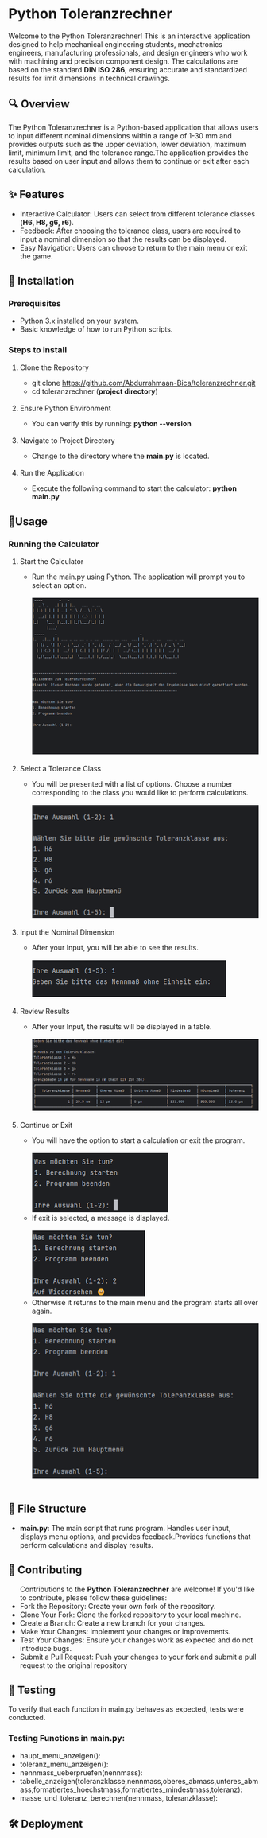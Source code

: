 # Python Toleranzrechner
Welcome to the Python Toleranzrechner! This is an interactive application designed to help mechanical engineering students, mechatronics engineers, manufacturing professionals, and design engineers who work with machining and precision component design. 
The calculations are based on the standard **DIN ISO 286**, ensuring accurate and standardized results for limit dimensions in technical drawings.
## 🔍 Overview
The Python Toleranzrechner is a Python-based application that allows users to input different nominal dimensions within a range of 1-30 mm and provides outputs such as the upper deviation, lower deviation, maximum limit, minimum limit, and the tolerance range.The application provides the results based on user input and allows them to continue or exit after each calculation.

## ✨ Features
<ul>
  <li>Interactive Calculator: Users can select from different tolerance classes (<strong>H6, H8, g6, r6</strong>).</li>
  <li>Feedback: After choosing the tolerance class, users are required to input a nominal dimension so that the results can be displayed.</li>
  <li>Easy Navigation: Users can choose to return to the main menu or exit the game.</li>
</ul>

## 🔧 Installation
### Prerequisites
<ul>
  <li>Python 3.x installed on your system.</li>
  <li>Basic knowledge of how to run Python scripts.</li>
</ul>

### Steps to install
<ol>
  <li>Clone the Repository</li>
  <ul>
    <li>git clone <a href="https://github.com/Abdurrahmaan-Bica/toleranzrechner.git">https://github.com/Abdurrahmaan-Bica/toleranzrechner.git</a></li>
    <li>cd toleranzrechner (<strong>project directory</strong>)</li>
  </ul>
  <br>
   <li>Ensure Python Environment</li>
   <ul>
    <li>You can verify this by running: <strong>python --version</strong></li>
  </ul>
  <br>
  <li>Navigate to Project Directory</li>
   <ul>
    <li>Change to the directory where the <strong>main.py</strong> is located.</li>
  </ul>
  <br>
  <li>Run the Application</li>
   <ul>
    <li>Execute the following command to start the calculator: <strong>python main.py</strong></li>
  </ul>
</ol>


## 🚀Usage
### Running the Calculator
<ol>
  <li>Start the Calculator</li>
  <ul>
    <li>Run the main.py using Python. The application will prompt you to select an option.</li>
    <br>
    <img src="Main_Menu.png"alt ="Main Menu"></img>
    
  </ul>
  <br>
  <li>Select a Tolerance Class</li>
  <ul>
    <li>You will be presented with a list of options. Choose a number corresponding to the class you would like to perform calculations.</li>
    <br>
    <img src="Tolerance_Classes_Menu.png"alt ="Tolerance Classes Menu"></img>
  </ul>
  <br>
  <li>Input the Nominal Dimension</li>
  <ul>
    <li>After your Input, you will be able to see the results.</li>
    <br>
    <img src="Nominal_Dimension_Input.png"alt ="Nominal Dimension Input"></img>
  </ul>
  <br>
  <li>Review Results</li>
  <ul>
    <li>After your Input, the results will be displayed in a table.</li>
    <br>
    <img src="Feedback.png"alt ="Results"></img>
  </ul>
  <br>
   <li>Continue or Exit</li>
  <ul>
    <li>You will have the option to start a calculation or exit the program.</li>
    <br>
    <img src="Continue_Exit.png"alt ="Continue or Exit"></img>
    <br>
    <li>If exit is selected, a message is displayed.</li>
    <br>
    <img src="Exit.png"alt ="Exit"></img>
    <br>
    <li>Otherwise it returns to the main menu and the program starts all over again.</li>
    <br>
    <img src="Continue.png"alt ="Continue"></img>
    <br>
    
  </ul>
  <br>
  
</ol>

## 📂 File Structure
<ul>
  <li>
    <strong>main.py</strong>: The main script that runs program. Handles user input, displays menu options, and provides feedback.Provides functions that perform calculations and display results.
  </li>
</ul>

## 🤝 Contributing
<ul>
  Contributions to the <strong>Python Toleranzrechner</strong> are welcome! If you'd like to contribute, please follow these guidelines:
  <br>
  <li>
    Fork the Repository: Create your own fork of the repository.
  </li>
  <li>
  Clone Your Fork: Clone the forked repository to your local machine.
  </li>
  <li>
  Create a Branch: Create a new branch for your changes.
  </li>
  <li>
  Make Your Changes: Implement your changes or improvements.
  </li>
  <li>
  Test Your Changes: Ensure your changes work as expected and do not introduce bugs.
  </li>
  <li>
  Submit a Pull Request: Push your changes to your fork and submit a pull request to the original repository
  </li>
</ul>

## 🧪 Testing
To verify that each function in main.py behaves as expected, tests were conducted.
### Testing Functions in main.py:
<ul>
    <li>haupt_menu_anzeigen():</li>
    <li>toleranz_menu_anzeigen():</li>
    <li>nennmass_ueberpruefen(nennmass):</li>
    <li>tabelle_anzeigen(toleranzklasse,nennmass,oberes_abmass,unteres_abmass,formatiertes_hoechstmass,formatiertes_mindestmass,toleranz):</li>
    <li>masse_und_toleranz_berechnen(nennmass, toleranzklasse):</li>
</ul>


## 🛠️ Deployment





